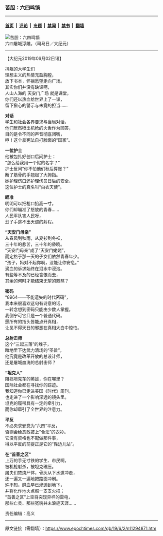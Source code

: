 ### 苦胆：六四鸣镝

---

#### [首页](../../../..?n11294871) &nbsp;|&nbsp; [评论](../../../../../epoch-comment?n11294871) &nbsp;|&nbsp; [专题](../../../../../epoch-special?n11294871) &nbsp;|&nbsp; [禁闻](../../../../../epoch-news?n11294871) &nbsp;|&nbsp; [禁书](../../../../../books?n11294871) &nbsp;|&nbsp; [翻墙](https://github.com/gfw-breaker/nogfw/blob/master/README.md?n11294871)


<div><img alt="苦胆：六四鸣镝" class="attachment-djy_600_400 size-djy_600_400 wp-post-image" src="https://i.epochtimes.com/assets/uploads/2010/06/1006040802371366-600x400.jpg"/>
<div class="caption">
 六四屠城浮雕。（司马日／大纪元）
</div></div><hr/><div class="post_content" id="artbody" itemprop="articleBody">
 <!-- article content begin -->
 <p>
  【大纪元2019年06月02日讯】
 </p>
 <p>
  捐躯的大学生们
  <br/>
  理想主义的热情充盈胸膛，
  <br/>
  放下书本，怀揣愿望走向广场。
  <br/>
  其实你们并没有缺课啊，
  <br/>
  人山人海的
  <ok href="https://www.epochtimes.com/gb/tag/%E5%A4%A9%E5%AE%89%E9%97%A8%E5%B9%BF%E5%9C%BA.html">
   天安门广场
  </ok>
  就是课堂，
  <br/>
  你们还以热血给世界上了一课，
  <br/>
  留下揪心的警示与未竟的担当……
 </p>
 <p>
  <strong>
   对话
  </strong>
  <br/>
  学生和社会各界要求与当局对话，
  <br/>
  他们居然喷出机枪的火舌作为回答，
  <br/>
  目的是令不同的声音彻底闭嘴，
  <br/>
  哼！这个拿宪法自打脸面的“国家”。
 </p>
 <p>
  <strong>
   一位护士
  </strong>
  <br/>
  他被包扎好创口后问护士：
  <br/>
  “怎么给我用一个假的名字？”
  <br/>
  护士反问“你不怕他们秋后算账？”
  <br/>
  断了筋骨的手翘起了大拇指。
  <br/>
  她护理伤口还护理伤员日后的安全，
  <br/>
  这位护士的真名叫“白衣天使”。
 </p>
 <p>
  <strong>
   瞄准
  </strong>
  <br/>
  明明可以把枪口抬高一寸，
  <br/>
  你们却瞄准了怒放的青春……
  <br/>
  人民军队害人民呀，
  <br/>
  刽子手逃不出天谴的射程。
 </p>
 <p>
  <strong>
   “天安门母亲”
  </strong>
  <br/>
  从春风到秋雨，从夏衫到冬袄，
  <br/>
  三十年的悲苦，三十年的昏晓。
  <br/>
  “天安门母亲”成了“天安门姥姥”，
  <br/>
  而定格于那一天的子女们依然青春年少。
  <br/>
  “孩子，妈对不起你啊，没能让你安息。”
  <br/>
  滴血的诉求始终在泪水中浸泡。
  <br/>
  有些等不及的已经含恨而去，
  <br/>
  其余的何时才能结束无望的煎熬？
 </p>
 <p>
  <strong>
   密码
  </strong>
  <br/>
  “8964——不能遗失的时代密码”，
  <br/>
  我本来很喜欢这句有诗意的话，
  <br/>
  一转念想到密码只能由少数人掌握，
  <br/>
  我倒宁可它只是一个普通代码。
  <br/>
  愿所有的指头皆能点开真相，
  <br/>
  让见不得天日的邪恶在真相大白中惊怕。
 </p>
 <p>
  <strong>
   总射击师
  </strong>
  <br/>
  这个“三起三落”的矬子，
  <br/>
  暗地里下达武力清场的“圣旨”。
  <br/>
  他究竟是改革开放的总设计师，
  <br/>
  还是屠城血洗的总射击师？
 </p>
 <p>
  <strong>
   “坦克人”
  </strong>
  <br/>
  阻挡坦克车的英雄，你在哪里？
  <br/>
  国际社会都在寻找你的踪迹。
  <br/>
  我知道你已走进美国《时代》周刊，
  <br/>
  也走进了一个影响深远的镜头里。
  <br/>
  坦克的履带具有一定的牵引力，
  <br/>
  而你却牵引了全世界的注意力。
 </p>
 <p>
  <strong>
   平反
  </strong>
  <br/>
  不必央求邪党为“六四”平反，
  <br/>
  否则会给恶政披上“合法”的衣衫。
  <br/>
  它没有资格也不配做那件事，
  <br/>
  得以平反的前提正是它的“靠边儿站”。
 </p>
 <p>
  <strong>
   在“首善之区”
  </strong>
  <br/>
  上万的手无寸铁的学生、市民啊，
  <br/>
  被机枪射杀，被坦克碾压。
  <br/>
  屠夫们焚烧尸体，骨灰从下水道冲走，
  <br/>
  还一遍又一遍地把路面冲刷。
  <br/>
  殊不知，鲜血早已渗透到地下，
  <br/>
  并将化作地火点燃一支支火把；
  <br/>
  “首善之区”上空将突现异样的雷电，
  <br/>
  那些亡灵、那些冤魂并未浪迹天涯……
 </p>
 <p>
  责任编辑：高义
 </p>
 <!-- article content end -->
 <div id="below_article_ad">
 </div>
</div>


---

原文链接（需翻墙）：https://www.epochtimes.com/gb/19/6/2/n11294871.htm